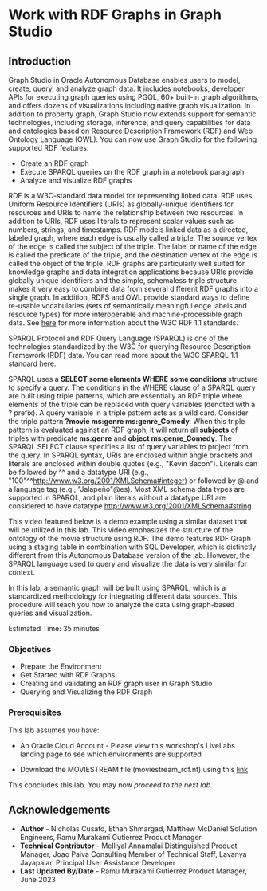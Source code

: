 # Work with RDF Graphs in Graph Studio

## Introduction
Graph Studio in Oracle Autonomous Database enables users to model, create, query, and analyze graph data. It includes notebooks, developer APIs for executing graph queries using PGQL, 60+ built-in graph algorithms, and offers dozens of visualizations including native graph visualization.
In addition to property graph, Graph Studio now extends support for semantic technologies, including storage, inference, and query capabilities for data and ontologies based on Resource Description Framework (RDF) and Web Ontology Language (OWL).
You can now use Graph Studio for the following supported RDF features:
- Create an RDF graph
- Execute SPARQL queries on the RDF graph in a notebook paragraph
- Analyze and visualize RDF graphs

RDF is a W3C-standard data model for representing linked data. RDF uses Uniform Resource Identifiers (URIs) as globally-unique identifiers for resources and URIs to name the relationship between two resources. In addition to URIs, RDF uses literals to represent scalar values such as numbers, strings, and timestamps.
RDF models linked data as a directed, labeled graph, where each edge is usually called a triple. The source vertex of the edge is called the subject of the triple. The label or name of the edge is called the predicate of the triple, and the destination vertex of the edge is called the object of the triple.
RDF graphs are particularly well suited for knowledge graphs and data integration applications because URIs provide globally unique identifiers and the simple, schemaless triple structure makes it very easy to combine data from several different RDF graphs into a single graph. In addition, RDFS and OWL provide standard ways to define re-usable vocabularies (sets of semantically meaningful edge labels and resource types) for more interoperable and machine-processible graph data.
See [here](https://www.w3.org/TR/rdf11-primer/) for more information about the W3C RDF 1.1 standards.

SPARQL Protocol and RDF Query Language (SPARQL) is one of the technologies standardized by the W3C for querying Resource Description Framework (RDF) data. You can read more about the W3C SPARQL 1.1 standard [here](https://www.w3.org/TR/sparql11-overview/).

SPARQL uses a **SELECT some elements WHERE some conditions** structure to specify a query. The conditions in the WHERE clause of a SPARQL query are built using triple patterns, which are essentially an RDF triple where elements of the triple can be replaced with query variables (denoted with a ? prefix). A query variable in a triple pattern acts as a wild card. Consider the triple pattern **?movie ms:genre ms:genre\_Comedy**. When this triple pattern is evaluated against an RDF graph, it will return all **subjects** of triples with predicate **ms:genre** and **object ms:genre\_Comedy**. The SPARQL SELECT clause specifies a list of query variables to project from the query. In SPARQL syntax, URIs are enclosed within angle brackets and literals are enclosed within double quotes (e.g., "Kevin Bacon"). Literals can be followed by ^^ and a datatype URI (e.g., "100"^^<http://www.w3.org/2001/XMLSchema#integer>) or followed by @ and a language tag (e.g., "Jalapeño"@es). Most XML schema data types are supported in SPARQL, and plain literals without a datatype URI are considered to have datatype <http://www.w3.org/2001/XMLSchema#string>.

This video featured below is a demo example using a similar dataset that will be utilized in this lab. This video emphasizes the structure of the ontology of the movie structure using RDF. The demo features RDF Graph using a staging table in combination with SQL Developer, which is distinctly different from this Autonomous Database version of the lab. However, the SPARQL language used to query and visualize the data is very similar for context.

  [](youtube:e_EQjInas50)

In this lab, a semantic graph will be built using SPARQL, which is a standardized methodology for integrating different data sources. This procedure will teach you how to analyze the data using graph-based queries and visualization.  

Estimated Time: 35 minutes

### Objectives
- Prepare the Environment
- Get Started with RDF Graphs
- Creating and validating an RDF graph user in Graph Studio
- Querying and Visualizing the RDF Graph

### Prerequisites
  This lab assumes you have:
  * An Oracle Cloud Account - Please view this workshop's LiveLabs landing page to see which environments are supported
  
  - Download the MOVIESTREAM file (moviestream\_rdf.nt) using this [link](https://c4u04.objectstorage.us-ashburn-1.oci.customer-oci.com/p/EcTjWk2IuZPZeNnD_fYMcgUhdNDIDA6rt9gaFj_WZMiL7VvxPBNMY60837hu5hga/n/c4u04/b/livelabsfiles/o/data-management-library-files/moviestream_rdf.nt)

This concludes this lab. You may now *proceed to the next lab.*

## Acknowledgements
- **Author** -  Nicholas Cusato, Ethan Shmargad, Matthew McDaniel Solution Engineers, Ramu Murakami Gutierrez Product Manager
- **Technical Contributor** - Melliyal Annamalai Distinguished Product Manager, Joao Paiva Consulting Member of Technical Staff, Lavanya Jayapalan Principal User Assistance Developer
- **Last Updated By/Date** -  Ramu Murakami Gutierrez Product Manager, June 2023
